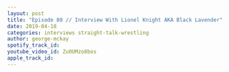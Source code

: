 ```yaml
---
layout: post
title: "Episode 80 // Interview With Lionel Knight AKA Black Lavender"
date: 2019-04-18
categories: interviews straight-talk-wrestling
author: george-mckay
spotify_track_id: 
youtube_video_id: Zu0UMzo8bos
apple_track_id: 
---
```

